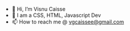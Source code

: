 - 👋 Hi, I’m Visnu Caisse
- 🌱 I am a CSS, HTML, Javascript Dev
- 📫 How to reach me @ vgcaissee@gmail.com

<!---
vgcaisse/vgcaisse is a ✨ special ✨ repository because its `README.md` (this file) appears on your GitHub profile.
You can click the Preview link to take a look at your changes.
--->
